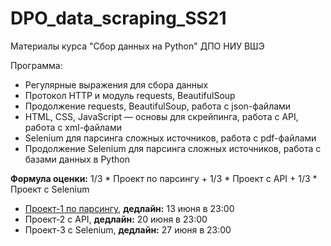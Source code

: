 # DPO_data_scraping_SS21
Материалы курса "Сбор данных на Python" ДПО НИУ ВШЭ

Программа:

* Регулярные выражения для сбора данных
* Протокол HTTP и модуль requests, BeautifulSoup
* Продолжение requests, BeautifulSoup, работа с json-файлами
* HTML, CSS, JavaScript — основы для скрейпинга, работа с API, работа с xml-файлами
* Selenium для парсинга сложных источников, работа с pdf-файлами
* Продолжение Selenium для парсинга сложных источников, работа с базами данных в Python

**Формула оценки:** 1/3 * Проект по парсингу + 1/3 * Проект с API + 1/3 * Проект с Selenium

* [Проект-1 по парсингу](https://docs.google.com/document/d/1kZEGSzVFXD3HruuycwIwEMwDzDjEysvGpDQ5XlaTEeA/edit?usp=sharing), **дедлайн:** 13 июня в 23:00
* Проект-2 с API, **дедлайн:** 20 июня в 23:00
* Проект-3 с Selenium, **дедлайн:** 27 июня в 23:00
